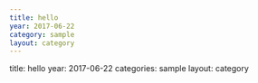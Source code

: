 ```yaml
---
title: hello
year: 2017-06-22
category: sample
layout: category
---
```


title: hello
year: 2017-06-22
categories: sample
layout: category

